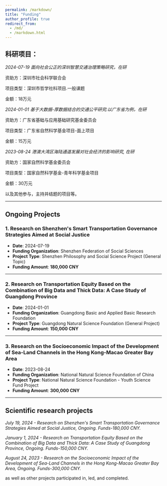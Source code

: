```yaml
---
permalink: /markdown/
title: "Funding"
author_profile: true
redirect_from: 
  - /md/
  - /markdown.html
---
```



## 科研项目：


*2024-07-19  面向社会公正的深圳智慧交通治理策略研究，在研*

资助方：深圳市社会科学联合会

项目类型：深圳市哲学社科项目.一般课题

金额：18万元


*2024-01-01  基于大数据-厚数据结合的交通公平研究:以广东省为例，在研*

资助方：广东省基础与应用基础研究基金委员会

项目类型：广东省自然科学基金项目-面上项目

金额：15万元

*2023-08-24  港澳大湾区海陆通道发展对社会经济的影响研究, 在研*

资助方：国家自然科学基金委员会

项目类型：国家自然科学基金-青年科学基金项目

金额：30万元


以及其他参与，主持并结题的项目等。


---
## Ongoing Projects

### 1. Research on Shenzhen's Smart Transportation Governance Strategies Aimed at Social Justice
- **Date**: 2024-07-19
- **Funding Organization**: Shenzhen Federation of Social Sciences
- **Project Type**: Shenzhen Philosophy and Social Science Project (General Topic)
- **Funding Amount**: **180,000 CNY**

---

### 2. Research on Transportation Equity Based on the Combination of Big Data and Thick Data: A Case Study of Guangdong Province
- **Date**: 2024-01-01
- **Funding Organization**: Guangdong Basic and Applied Basic Research Foundation
- **Project Type**: Guangdong Natural Science Foundation (General Project)
- **Funding Amount**: **150,000 CNY**

---

### 3. Research on the Socioeconomic Impact of the Development of Sea-Land Channels in the Hong Kong-Macao Greater Bay Area
- **Date**: 2023-08-24
- **Funding Organization**: National Natural Science Foundation of China
- **Project Type**: National Natural Science Foundation - Youth Science Fund Project
- **Funding Amount**: **300,000 CNY**

---


## Scientific research projects

*July 19, 2024 - Research on Shenzhen's Smart Transportation Governance Strategies Aimed at Social Justice, Ongoing. Funds-180,000 CNY.*

*January 1, 2024 - Research on Transportation Equity Based on the Combination of Big Data and Thick Data: A Case Study of Guangdong Province, Ongoing. Funds-150,000 CNY.*

*August 24, 2023 - Research on the Socioeconomic Impact of the Development of Sea-Land Channels in the Hong Kong-Macao Greater Bay Area, Ongoing. Funds-300,000 CNY.*

as well as other projects participated in, led, and completed.

